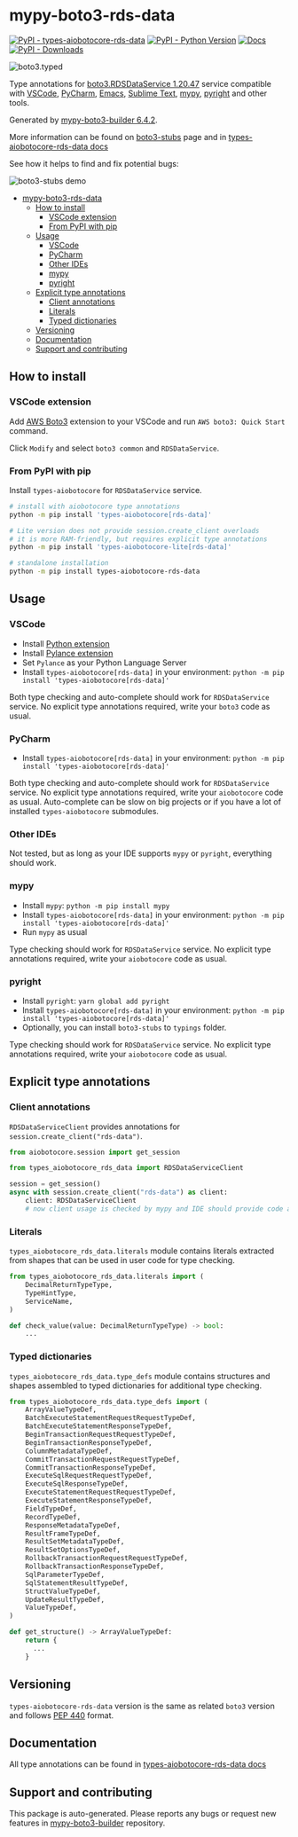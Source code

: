 <a id="mypy-boto3-rds-data"></a>

# mypy-boto3-rds-data

[![PyPI - types-aiobotocore-rds-data](https://img.shields.io/pypi/v/types-aiobotocore-rds-data.svg?color=blue)](https://pypi.org/project/types-aiobotocore-rds-data)
[![PyPI - Python Version](https://img.shields.io/pypi/pyversions/types-aiobotocore-rds-data.svg?color=blue)](https://pypi.org/project/types-aiobotocore-rds-data)
[![Docs](https://img.shields.io/readthedocs/mypy-boto3-builder.svg?color=blue)](https://mypy-boto3-builder.readthedocs.io/)
[![PyPI - Downloads](https://img.shields.io/pypi/dm/types-aiobotocore-rds-data?color=blue)](https://pypistats.org/packages/types-aiobotocore-rds-data)

![boto3.typed](https://github.com/vemel/mypy_boto3_builder/raw/main/logo.png)

Type annotations for
[boto3.RDSDataService 1.20.47](https://boto3.amazonaws.com/v1/documentation/api/latest/reference/services/rds-data.html#RDSDataService)
service compatible with [VSCode](https://code.visualstudio.com/),
[PyCharm](https://www.jetbrains.com/pycharm/),
[Emacs](https://www.gnu.org/software/emacs/),
[Sublime Text](https://www.sublimetext.com/),
[mypy](https://github.com/python/mypy),
[pyright](https://github.com/microsoft/pyright) and other tools.

Generated by
[mypy-boto3-builder 6.4.2](https://github.com/vemel/mypy_boto3_builder).

More information can be found on
[boto3-stubs](https://pypi.org/project/boto3-stubs/) page and in
[types-aiobotocore-rds-data docs](https://vemel.github.io/types_aiobotocore_docs/types_aiobotocore_rds_data/)

See how it helps to find and fix potential bugs:

![boto3-stubs demo](https://github.com/vemel/mypy_boto3_builder/raw/main/demo.gif)

- [mypy-boto3-rds-data](#mypy-boto3-rds-data)
  - [How to install](#how-to-install)
    - [VSCode extension](#vscode-extension)
    - [From PyPI with pip](#from-pypi-with-pip)
  - [Usage](#usage)
    - [VSCode](#vscode)
    - [PyCharm](#pycharm)
    - [Other IDEs](#other-ides)
    - [mypy](#mypy)
    - [pyright](#pyright)
  - [Explicit type annotations](#explicit-type-annotations)
    - [Client annotations](#client-annotations)
    - [Literals](#literals)
    - [Typed dictionaries](#typed-dictionaries)
  - [Versioning](#versioning)
  - [Documentation](#documentation)
  - [Support and contributing](#support-and-contributing)

<a id="how-to-install"></a>

## How to install

<a id="vscode-extension"></a>

### VSCode extension

Add
[AWS Boto3](https://marketplace.visualstudio.com/items?itemName=Boto3typed.boto3-ide)
extension to your VSCode and run `AWS boto3: Quick Start` command.

Click `Modify` and select `boto3 common` and `RDSDataService`.

<a id="from-pypi-with-pip"></a>

### From PyPI with pip

Install `types-aiobotocore` for `RDSDataService` service.

```bash
# install with aiobotocore type annotations
python -m pip install 'types-aiobotocore[rds-data]'

# Lite version does not provide session.create_client overloads
# it is more RAM-friendly, but requires explicit type annotations
python -m pip install 'types-aiobotocore-lite[rds-data]'

# standalone installation
python -m pip install types-aiobotocore-rds-data
```

<a id="usage"></a>

## Usage

<a id="vscode"></a>

### VSCode

- Install
  [Python extension](https://marketplace.visualstudio.com/items?itemName=ms-python.python)
- Install
  [Pylance extension](https://marketplace.visualstudio.com/items?itemName=ms-python.vscode-pylance)
- Set `Pylance` as your Python Language Server
- Install `types-aiobotocore[rds-data]` in your environment:
  `python -m pip install 'types-aiobotocore[rds-data]'`

Both type checking and auto-complete should work for `RDSDataService` service.
No explicit type annotations required, write your `boto3` code as usual.

<a id="pycharm"></a>

### PyCharm

- Install `types-aiobotocore[rds-data]` in your environment:
  `python -m pip install 'types-aiobotocore[rds-data]'`

Both type checking and auto-complete should work for `RDSDataService` service.
No explicit type annotations required, write your `aiobotocore` code as usual.
Auto-complete can be slow on big projects or if you have a lot of installed
`types-aiobotocore` submodules.

<a id="other-ides"></a>

### Other IDEs

Not tested, but as long as your IDE supports `mypy` or `pyright`, everything
should work.

<a id="mypy"></a>

### mypy

- Install `mypy`: `python -m pip install mypy`
- Install `types-aiobotocore[rds-data]` in your environment:
  `python -m pip install 'types-aiobotocore[rds-data]'`
- Run `mypy` as usual

Type checking should work for `RDSDataService` service. No explicit type
annotations required, write your `aiobotocore` code as usual.

<a id="pyright"></a>

### pyright

- Install `pyright`: `yarn global add pyright`
- Install `types-aiobotocore[rds-data]` in your environment:
  `python -m pip install 'types-aiobotocore[rds-data]'`
- Optionally, you can install `boto3-stubs` to `typings` folder.

Type checking should work for `RDSDataService` service. No explicit type
annotations required, write your `aiobotocore` code as usual.

<a id="explicit-type-annotations"></a>

## Explicit type annotations

<a id="client-annotations"></a>

### Client annotations

`RDSDataServiceClient` provides annotations for
`session.create_client("rds-data")`.

```python
from aiobotocore.session import get_session

from types_aiobotocore_rds_data import RDSDataServiceClient

session = get_session()
async with session.create_client("rds-data") as client:
    client: RDSDataServiceClient
    # now client usage is checked by mypy and IDE should provide code auto-complete
```

<a id="literals"></a>

### Literals

`types_aiobotocore_rds_data.literals` module contains literals extracted from
shapes that can be used in user code for type checking.

```python
from types_aiobotocore_rds_data.literals import (
    DecimalReturnTypeType,
    TypeHintType,
    ServiceName,
)

def check_value(value: DecimalReturnTypeType) -> bool:
    ...
```

<a id="typed-dictionaries"></a>

### Typed dictionaries

`types_aiobotocore_rds_data.type_defs` module contains structures and shapes
assembled to typed dictionaries for additional type checking.

```python
from types_aiobotocore_rds_data.type_defs import (
    ArrayValueTypeDef,
    BatchExecuteStatementRequestRequestTypeDef,
    BatchExecuteStatementResponseTypeDef,
    BeginTransactionRequestRequestTypeDef,
    BeginTransactionResponseTypeDef,
    ColumnMetadataTypeDef,
    CommitTransactionRequestRequestTypeDef,
    CommitTransactionResponseTypeDef,
    ExecuteSqlRequestRequestTypeDef,
    ExecuteSqlResponseTypeDef,
    ExecuteStatementRequestRequestTypeDef,
    ExecuteStatementResponseTypeDef,
    FieldTypeDef,
    RecordTypeDef,
    ResponseMetadataTypeDef,
    ResultFrameTypeDef,
    ResultSetMetadataTypeDef,
    ResultSetOptionsTypeDef,
    RollbackTransactionRequestRequestTypeDef,
    RollbackTransactionResponseTypeDef,
    SqlParameterTypeDef,
    SqlStatementResultTypeDef,
    StructValueTypeDef,
    UpdateResultTypeDef,
    ValueTypeDef,
)

def get_structure() -> ArrayValueTypeDef:
    return {
      ...
    }
```

<a id="versioning"></a>

## Versioning

`types-aiobotocore-rds-data` version is the same as related `boto3` version and
follows [PEP 440](https://www.python.org/dev/peps/pep-0440/) format.

<a id="documentation"></a>

## Documentation

All type annotations can be found in
[types-aiobotocore-rds-data docs](https://vemel.github.io/types_aiobotocore_docs/types_aiobotocore_rds_data/)

<a id="support-and-contributing"></a>

## Support and contributing

This package is auto-generated. Please reports any bugs or request new features
in [mypy-boto3-builder](https://github.com/vemel/mypy_boto3_builder/issues/)
repository.
